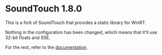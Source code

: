 SoundTouch 1.8.0
================

This is a fork of SoundTouch that provides a static library for WinRT.

Nothing in the configuration has been changed, which means that it'll use 32-bit floats and SSE.

For the rest, refer to the [documentation](README.html).